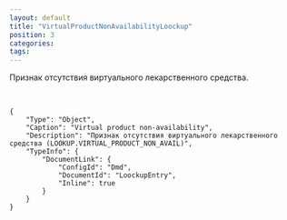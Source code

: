 ```yaml
---
layout: default
title: "VirtualProductNonAvailabilityLoockup"
position: 3
categories: 
tags: 
---
```


Признак отсутствия виртуального лекарственного средства.

 

```
{
	"Type": "Object",
	"Caption": "Virtual product non-availability",
	"Description": "Признак отсутствия виртуального лекарственного средства (LOOKUP.VIRTUAL_PRODUCT_NON_AVAIL)",
	"TypeInfo": {
		"DocumentLink": {
			"ConfigId": "Dmd",
			"DocumentId": "LoockupEntry",
			"Inline": true
		}
	}
}
```

 

 

